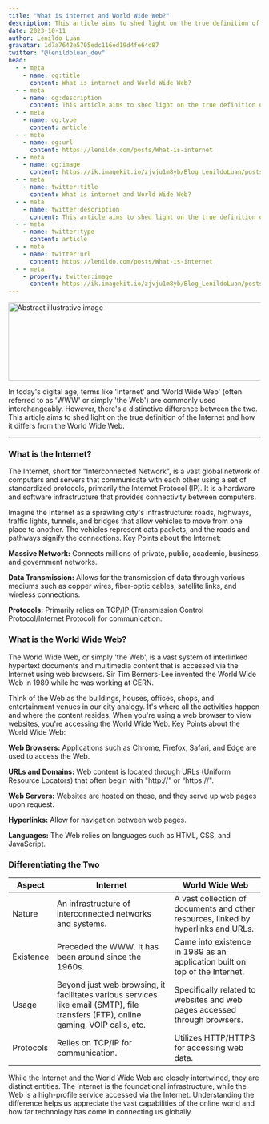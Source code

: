 ```yaml
---
title: "What is internet and World Wide Web?"
description: This article aims to shed light on the true definition of the Internet and how it differs from the World Wide Web.
date: 2023-10-11
author: Lenildo Luan
gravatar: 1d7a7642e5705edc116ed19d4fe64d87
twitter: "@lenildoluan_dev"
head:
  - - meta
    - name: og:title
      content: What is internet and World Wide Web?
  - - meta
    - name: og:description
      content: This article aims to shed light on the true definition of the Internet and how it differs from the World Wide Web.
  - - meta
    - name: og:type
      content: article
  - - meta
    - name: og:url
      content: https://lenildo.com/posts/What-is-internet
  - - meta
    - name: og:image
      content: https://ik.imagekit.io/zjvju1m8yb/Blog_LenildoLuan/posts/How%20the%20Internet%20Works:%20A%20Comprehensive%20Guide/II.%20The%20Basic%20Concept:%20What%20is%20the%20Internet_/luan_cables_in_the_style_of_detailed_pen_and_ink_sketches_minim_acd92789-2377-4dfe-ba0d-c14e482573d9_UkCV0FzSi.png?updatedAt=1697205225690
  - - meta
    - name: twitter:title
      content: What is internet and World Wide Web?
  - - meta
    - name: twitter:description
      content: This article aims to shed light on the true definition of the Internet and how it differs from the World Wide Web.
  - - meta
    - name: twitter:type
      content: article
  - - meta
    - name: twitter:url
      content: https://lenildo.com/posts/What-is-internet
  - - meta
    - property: twitter:image
      content: https://ik.imagekit.io/zjvju1m8yb/Blog_LenildoLuan/posts/How%20the%20Internet%20Works:%20A%20Comprehensive%20Guide/II.%20The%20Basic%20Concept:%20What%20is%20the%20Internet_/luan_cables_in_the_style_of_detailed_pen_and_ink_sketches_minim_acd92789-2377-4dfe-ba0d-c14e482573d9_UkCV0FzSi.png?updatedAt=1697205225690
---
```


<img src="https://ik.imagekit.io/zjvju1m8yb/Blog_LenildoLuan/posts/How%20the%20Internet%20Works:%20A%20Comprehensive%20Guide/II.%20The%20Basic%20Concept:%20What%20is%20the%20Internet_/luan_cables_in_the_style_of_detailed_pen_and_ink_sketches_minim_eb3b86db-e755-4f41-97cb-2d87b6382dd4-removebg-preview_D4QqQTKsw.png?updatedAt=1697060336088" class="img-banner" alt="Abstract illustrative image" width="768" height="156" />

In today's digital age, terms like 'Internet' and 'World Wide Web' (often referred to as 'WWW' or simply 'the Web') are commonly used interchangeably. However, there's a distinctive difference between the two. This article aims to shed light on the true definition of the Internet and how it differs from the World Wide Web.

---

### What is the Internet?

The Internet, short for "Interconnected Network", is a vast global network of computers and servers that communicate with each other using a set of standardized protocols, primarily the Internet Protocol (IP). It is a hardware and software infrastructure that provides connectivity between computers.

Imagine the Internet as a sprawling city's infrastructure: roads, highways, traffic lights, tunnels, and bridges that allow vehicles to move from one place to another. The vehicles represent data packets, and the roads and pathways signify the connections.
Key Points about the Internet:

**Massive Network:** Connects millions of private, public, academic, business, and government networks.

**Data Transmission:** Allows for the transmission of data through various mediums such as copper wires, fiber-optic cables, satellite links, and wireless connections.

**Protocols:** Primarily relies on TCP/IP (Transmission Control Protocol/Internet Protocol) for communication.

### What is the World Wide Web?

The World Wide Web, or simply 'the Web', is a vast system of interlinked hypertext documents and multimedia content that is accessed via the Internet using web browsers. Sir Tim Berners-Lee invented the World Wide Web in 1989 while he was working at CERN.

Think of the Web as the buildings, houses, offices, shops, and entertainment venues in our city analogy. It's where all the activities happen and where the content resides. When you're using a web browser to view websites, you're accessing the World Wide Web.
Key Points about the World Wide Web:

**Web Browsers:** Applications such as Chrome, Firefox, Safari, and Edge are used to access the Web.

**URLs and Domains:** Web content is located through URLs (Uniform Resource Locators) that often begin with "http://” or “https://".

**Web Servers:** Websites are hosted on these, and they serve up web pages upon request.

**Hyperlinks:** Allow for navigation between web pages.

**Languages:** The Web relies on languages such as HTML, CSS, and JavaScript.

### Differentiating the Two

| Aspect    | Internet                                                                                                  | World Wide Web                                                                  |
|-----------|-----------------------------------------------------------------------------------------------------------|---------------------------------------------------------------------------------|
| Nature    | An infrastructure of interconnected networks and systems.                                                 | A vast collection of documents and other resources, linked by hyperlinks and URLs. |
| Existence | Preceded the WWW. It has been around since the 1960s.                                                     | Came into existence in 1989 as an application built on top of the Internet.       |
| Usage     | Beyond just web browsing, it facilitates various services like email (SMTP), file transfers (FTP), online gaming, VOIP calls, etc. | Specifically related to websites and web pages accessed through browsers.        |
| Protocols | Relies on TCP/IP for communication.                                                                       | Utilizes HTTP/HTTPS for accessing web data.                                      |


While the Internet and the World Wide Web are closely intertwined, they are distinct entities. The Internet is the foundational infrastructure, while the Web is a high-profile service accessed via the Internet. Understanding the difference helps us appreciate the vast capabilities of the online world and how far technology has come in connecting us globally.